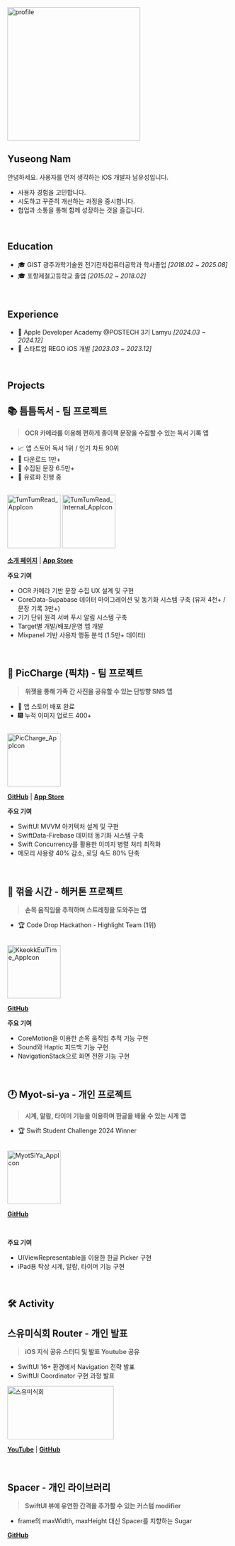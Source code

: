<img width="300" height="300" alt="profile" src="https://github.com/user-attachments/assets/34e58104-737b-4ee0-aa01-f97e7f821341" />

## Yuseong Nam

안녕하세요. 사용자를 먼저 생각하는 iOS 개발자 남유성입니다.

- 사용자 경험을 고민합니다.
- 시도하고 꾸준히 개선하는 과정을 중시합니다.
- 협업과 소통을 통해 함께 성장하는 것을 즐깁니다.

<br />

## Education

-  🎓 GIST 광주과학기술원 전기전자컴퓨터공학과 학사졸업 *[2018.02 ~ 2025.08]*
-  🎓 포항제철고등학교 졸업 *[2015.02 ~ 2018.02]*

<br />

## Experience

- 🍎 Apple Developer Academy @POSTECH 3기 Lamyu *[2024.03 ~ 2024.12]*
- 🏢 스타트업 REGO iOS 개발 *[2023.03 ~ 2023.12]*

<br />

## Projects

## 📚 틈틈독서 - 팀 프로젝트

> **OCR 카메라를 이용해 편하게 종이책 문장을 수집할 수 있는 독서 기록 앱**

- 📈 앱 스토어 독서 1위 / 인기 차트 90위
- 📲 다운로드 1만+
- 📝 수집된 문장 6.5만+
- 💸 유료화 진행 중

<br />

<img width="120" height="120" alt="TumTumRead_AppIcon" src="https://github.com/user-attachments/assets/caa5d9ce-1843-42e8-8e3f-3541e76eabd1" />

<img width="120" height="120" alt="TumTumRead_Internal_AppIcon" src="https://github.com/user-attachments/assets/52ecae53-71a3-43b2-97f6-fdf306417bc2" />

<br />

[**소개 페이지**](https://adorable-tern-150.notion.site/1e06701a7e0d802ea083f1a68c9dd985) | [**App Store**](https://apps.apple.com/kr/app/틈틈독서/id6745096972)

**주요 기여**

- OCR 카메라 기반 문장 수집 UX 설계 및 구현
- CoreData-Supabase 데이터 마이그레이션 및 동기화 시스템 구축 (유저 4천+ / 문장 기록 3만+)
- 기기 단위 원격 서버 푸시 알림 시스템 구축
- Target별 개발/배포/운영 앱 개발
- Mixpanel 기반 사용자 행동 분석 (1.5만+ 데이터)

<br />

## 📱 PicCharge (픽챠) - 팀 프로젝트

> **위젯을 통해 가족 간 사진을 공유할 수 있는 단방향 SNS 앱**

- 📲 앱 스토어 배포 완료
- 🎆 누적 이미지 업로드 400+

<br />

<img width="120" height="120" alt="PicCharge_AppIcon" src="https://github.com/user-attachments/assets/ec3b66b7-77d8-4a0c-82ca-e619a66fd138" />

<br />

[**GitHub**](https://github.com/DeveloperAcademy-POSTECH/2024-MC2-M09-PoHyoja) | [**App Store**](https://apps.apple.com/kr/app/piccharge-픽챠/id6739777922)

**주요 기여**

- SwiftUI MVVM 아키텍처 설계 및 구현
- SwiftData-Firebase 데이터 동기화 시스템 구축
- Swift Concurrency를 활용한 이미지 병렬 처리 최적화
- 메모리 사용량 40% 감소, 로딩 속도 80% 단축

<br />

## 🤲 꺾을 시간 - 해커톤 프로젝트

> **손목 움직임을 추적하며 스트레칭을 도와주는 앱**

- 🏆 Code Drop Hackathon - Highlight Team (1위)

<br />

<img width="120" height="120" alt="KkeokkEulTime_AppIcon" src="https://github.com/user-attachments/assets/9d1e36ee-c7f5-40ed-bf5d-a6cd14638e09" />

<br />

[**GitHub**](https://github.com/Code-Drop-DevAcademy/2024-Team-3)

**주요 기여**

- CoreMotion을 이용한 손목 움직임 추적 기능 구현
- Sound와 Haptic 피드백 기능 구현
- NavigationStack으로 화면 전환 기능 구현

<br />

## 🕐 Myot-si-ya - 개인 프로젝트
> **시계, 알람, 타이머 기능을 이용하며 한글을 배울 수 있는 시계 앱**

- 🏆 Swift Student Challenge 2024 Winner

<br />

<img width="120" height="120" alt="MyotSiYa_AppIcon" src="https://github.com/user-attachments/assets/2b487e35-66b5-4147-89c1-9f016ff44596" />

[**GitHub**](https://github.com/99yuseong/myot-si-ya)

<br />

**주요 기여**

- UIViewRepresentable을 이용한 한글 Picker 구현
- iPad용 탁상 시계, 알람, 타이머 기능 구현

<br />


## 🛠 Activity

## 스유미식회 Router - 개인 발표

> **iOS 지식 공유 스터디 및 발표 Youtube 공유**

- SwiftUI 16+ 환경에서 Navigation 전략 발표
- SwiftUI Coordinator 구현 과정 발표

<img width="240" height="120" alt="스유미식회" src="https://github.com/user-attachments/assets/e68e2cb8-7c53-4cfa-b348-425f8ab4ce53" />

[**YouTube**](https://www.youtube.com/watch?v=V-i57BnmOFI) | [**GitHub**](https://github.com/99yuseong/Router)

<br />

## Spacer - 개인 라이브러리

> **SwiftUI 뷰에 유연한 간격을 추가할 수 있는 커스텀 modifier**

- frame의 maxWidth, maxHeight 대신 Spacer를 지향하는 Sugar

[**GitHub**](https://github.com/99yuseong/Spacer)
